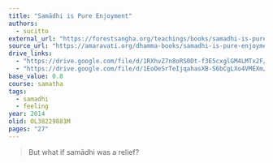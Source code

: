```yaml
---
title: "Samādhi is Pure Enjoyment"
authors:
  - sucitto
external_url: "https://forestsangha.org/teachings/books/samadhi-is-pure-enjoyment?language=English"
source_url: "https://amaravati.org/dhamma-books/samadhi-is-pure-enjoyment/"
drive_links:
  - "https://drive.google.com/file/d/1RXhvZ7n8oRS0Dt-f3E5cxglGM4LMTx2F/view?usp=drivesdk"
  - "https://drive.google.com/file/d/1EoOeSrTeIjqahasXB-S6bCgLXo4VMEXm/view?usp=drivesdk"
base_value: 0.8
course: samatha
tags:
  - samadhi
  - feeling
year: 2014
olid: OL38229881M
pages: "27"
---
```


> But what if samādhi was a relief?
